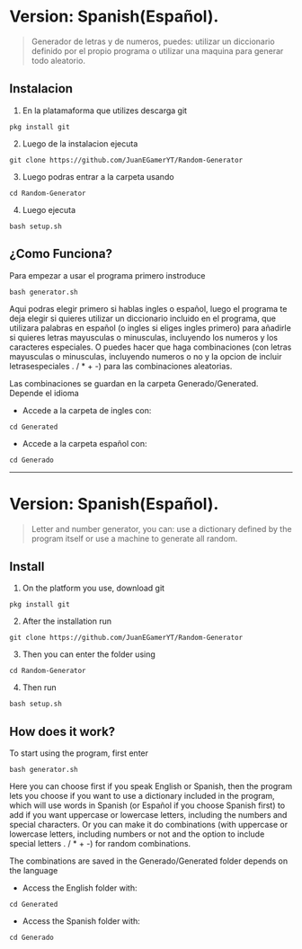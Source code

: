 # Version: Spanish(Español).

> Generador de letras y de numeros, puedes: utilizar un diccionario 
definido por el propio programa o utilizar una maquina para generar 
todo aleatorio.

## Instalacion

1. En la platamaforma que utilizes descarga git
```
pkg install git
```

2. Luego de la instalacion ejecuta
```
git clone https://github.com/JuanEGamerYT/Random-Generator
```

3. Luego podras entrar a la carpeta usando
```
cd Random-Generator
```

4. Luego ejecuta
```
bash setup.sh
```

## ¿Como Funciona?

Para empezar a usar el programa primero instroduce
```
bash generator.sh
```

Aqui podras elegir primero si hablas ingles o español, luego el programa te deja elegir si quieres utilizar un diccionario incluido en el programa, que utilizara palabras en español (o ingles si eliges ingles primero) para añadirle si quieres letras mayusculas o minusculas, incluyendo los numeros y los caracteres especiales. 
O puedes hacer que haga combinaciones (con letras mayusculas o minusculas, incluyendo numeros o no y la opcion de incluir letrasespeciales . / * + -) para las combinaciones aleatorias.

Las combinaciones se guardan en la carpeta Generado/Generated. Depende el idioma

- Accede a la carpeta de ingles con:
```
cd Generated
```
- Accede a la carpeta español con:
```
cd Generado
```


---------------------------------------------------------------------------

# Version: Spanish(Español).

> Letter and number generator, you can: use a dictionary
defined by the program itself or use a machine to generate
all random.

## Install

1. On the platform you use, download git
```
pkg install git
```

2. After the installation run
```
git clone https://github.com/JuanEGamerYT/Random-Generator
```

3. Then you can enter the folder using
```
cd Random-Generator
```

4. Then run
```
bash setup.sh
```

## How does it work?

To start using the program, first enter
```
bash generator.sh
```

Here you can choose first if you speak English or Spanish, then the program lets you choose if you want to use a dictionary included in the program, which will use words in Spanish (or Español if you choose Spanish first) to add if you want uppercase or lowercase letters, including the numbers and special characters.
Or you can make it do combinations (with uppercase or lowercase letters, including numbers or not and the option to include special letters . / * + -) for random combinations.

The combinations are saved in the Generado/Generated folder depends on the language

- Access the English folder with:
```
cd Generated
```
- Access the Spanish folder with:
```
cd Generado
```